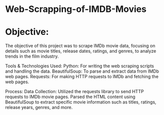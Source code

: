 # Web-Scrapping-of-IMDB-Movies

# Objective:
The objective of this project was to scrape IMDb movie data, focusing on details such as movie titles, release dates, ratings, and genres, to analyze trends in the film industry.

Tools & Technologies Used:
Python: For writing the web scraping scripts and handling the data.
BeautifulSoup: To parse and extract data from IMDb web pages.
Requests: For making HTTP requests to IMDb and fetching the web pages.

Process:
Data Collection:
Utilized the requests library to send HTTP requests to IMDb movie pages.
Parsed the HTML content using BeautifulSoup to extract specific movie information such as titles, ratings, release years, genres, and more.
